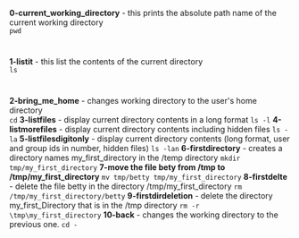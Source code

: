**0-current_working_directory** - this prints the absolute path name of the current working directory
<br>
```pwd```
#
**1-listit** - this list the contents of the current directory
<br>
```ls```
#
**2-bring_me_home** - changes working directory to the user's home directory
<br>
```cd```
**3-listfiles** - display current directory contents in a long format
```ls -l```
**4-listmorefiles** - display current directory contents including hidden files
```ls -la```
**5-listfilesdigitonly** - display current directory contents (long format, user and group ids in number, hidden files)
```ls -lan```
**6-firstdirectory** - creates a directory names my_first_directory in the /temp directory
```mkdir tmp/my_first_directory```
**7-move the file bety from /tmp to /tmp/my_first_directory**
```mv tmp/betty tmp/my_first_directory```
**8-firstdelte** - delete the file betty in the directory /tmp/my_first_directory
```rm /tmp/my_first_directory/betty```
**9-firstdirdeletion** - delete the directory my_first_Directory that is in the /tmp directory
```rm -r \tmp\my_first_directory```
**10-back** - changes the working directory to the previous one.
```cd -```

